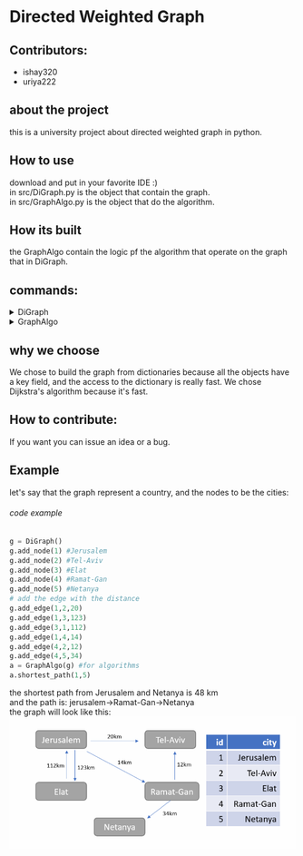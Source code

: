# Directed Weighted Graph

## Contributors:
* ishay320
* uriya222

## about the project
this is a university project about directed weighted graph in python.

## How to use
download and put in your favorite IDE :)  
in src/DiGraph.py is the object that contain the graph.  
in src/GraphAlgo.py is the object that do the algorithm.

## How its built
the GraphAlgo contain the logic pf the algorithm that operate on the graph that in DiGraph.



## commands:
<details>
  <summary>DiGraph</summary>
  
  ```python
def v_size(self) -> int: # returns the number of nodes in the graph
def e_size(self) -> int: # returns the number of edges
def all_v(self) -> dict: # return a dictionary of all the nodes in the Graph, each node is represented using a pair(node_id, node_data) for using
def get_all_v(self) -> dict: # return a dictionary of all the nodes in the Graph, each node is represented using a pair(node_id, node_data) for using
def all_in_edges_of_node(self, id1: int) -> dict: #return a dictionary of all the nodes connected to (into) node_id ,each node is represented using a pair (other_node_id, weight)
def all_out_edges_of_node(self, id1: int) -> dict: # return a dictionary of all the nodes connected from node_id , each node is represented using a pair(other_node_id, weight)
def get_mc(self) -> int: # returns the Modify Count
def add_edge(self, id1: int, id2: int, weight: float) -> bool: # Adds an edge to the graph.
def add_node(self, node_id: int, pos: tuple = None) -> bool: # Adds a node to the graph.
def remove_node(self, node_id: int) -> bool: # Removes a node from the graph.
def remove_edge(self, node_id1: int, node_id2: int) -> bool: # Removes an edge from the graph.
  ```
  </details>

  <details>
 
   <summary>GraphAlgo</summary>
   
   ```python
def get_graph(self) -> GraphInterface: # returns the directed graph
def connected_component(self, id1: int) -> list # Finds the Strongly Connected Component(SCC) that node id1 is a part of by using the dfs_algo method
def connected_components(self) -> List[list] # Finds all the Strongly Connected Component(SCC) in the graph
def shortest_path(id1: int, id2: int) -> (float, list) # Returns the shortest path from node id1 to node id2 using Dijkstra's Algorithm
def save_to_json(file_name: str) -> bool # Saves the graph in JSON format to a file
def load_from_json(file_name: str) -> bool # Loads a graph from a json file
def plot_graph(self) -> None # Plots the graph
   ```
 </details>

 
## why we choose
We chose to build the graph from dictionaries because all the objects
 have a key field, and the access to the dictionary is really fast.
We chose Dijkstra's algorithm because it's fast.


## How to contribute:
 If you want you can issue an idea or a bug.

## Example

let's say that the graph represent a country, and the nodes to be the cities:
###### code example
  ```python
g = DiGraph()
g.add_node(1) #Jerusalem
g.add_node(2) #Tel-Aviv
g.add_node(3) #Elat
g.add_node(4) #Ramat-Gan
g.add_node(5) #Netanya
# add the edge with the distance
g.add_edge(1,2,20)
g.add_edge(1,3,123)
g.add_edge(3,1,112)
g.add_edge(1,4,14)
g.add_edge(4,2,12)
g.add_edge(4,5,34)
a = GraphAlgo(g) #for algorithms
a.shortest_path(1,5)
  ```
the shortest path from Jerusalem and Netanya is 48 km  
and the path is: jerusalem->Ramat-Gan->Netanya  
the graph will look like this:
![graph example](/wiki/example_graph.png)
